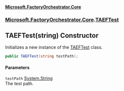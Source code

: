 #### [Microsoft.FactoryOrchestrator.Core](./Microsoft-FactoryOrchestrator-Core.md 'Microsoft.FactoryOrchestrator.Core')
### [Microsoft.FactoryOrchestrator.Core](./Microsoft-FactoryOrchestrator-Core.md 'Microsoft.FactoryOrchestrator.Core').[TAEFTest](./Microsoft-FactoryOrchestrator-Core-TAEFTest.md 'Microsoft.FactoryOrchestrator.Core.TAEFTest')
## TAEFTest(string) Constructor
Initializes a new instance of the [TAEFTest](./Microsoft-FactoryOrchestrator-Core-TAEFTest.md 'Microsoft.FactoryOrchestrator.Core.TAEFTest') class.  
```csharp
public TAEFTest(string testPath);
```
#### Parameters
<a name='Microsoft-FactoryOrchestrator-Core-TAEFTest-TAEFTest(string)-testPath'></a>
`testPath` [System.String](https://docs.microsoft.com/en-us/dotnet/api/System.String 'System.String')  
The test path.  
  
